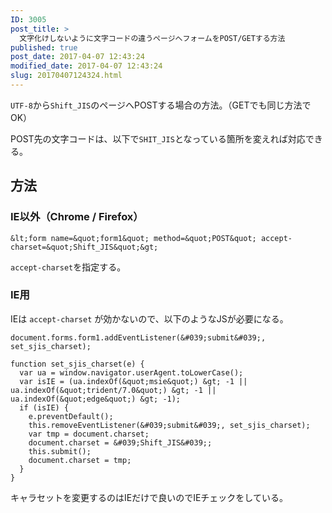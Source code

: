 ```yaml
---
ID: 3005
post_title: >
  文字化けしないように文字コードの違うページへフォームをPOST/GETする方法
published: true
post_date: 2017-04-07 12:43:24
modified_date: 2017-04-07 12:43:24
slug: 20170407124324.html
---
```

`UTF-8`から`Shift_JIS`のページへPOSTする場合の方法。（GETでも同じ方法でOK）

POST先の文字コードは、以下で`SHIT_JIS`となっている箇所を変えれば対応できる。
<!--more-->

## 方法
### IE以外（Chrome / Firefox）
```language-markup
&lt;form name=&quot;form1&quot; method=&quot;POST&quot; accept-charset=&quot;Shift_JIS&quot;&gt;
```

`accept-charset`を指定する。

### IE用
IEは `accept-charset` が効かないので、以下のようなJSが必要になる。

```language-javascript
document.forms.form1.addEventListener(&#039;submit&#039;, set_sjis_charset);

function set_sjis_charset(e) {
  var ua = window.navigator.userAgent.toLowerCase();
  var isIE = (ua.indexOf(&quot;msie&quot;) &gt; -1 || ua.indexOf(&quot;trident/7.0&quot;) &gt; -1 || ua.indexOf(&quot;edge&quot;) &gt; -1);
  if (isIE) {
    e.preventDefault();
    this.removeEventListener(&#039;submit&#039;, set_sjis_charset);
    var tmp = document.charset;
    document.charset = &#039;Shift_JIS&#039;;
    this.submit();
    document.charset = tmp;
  }
}
```

キャラセットを変更するのはIEだけで良いのでIEチェックをしている。